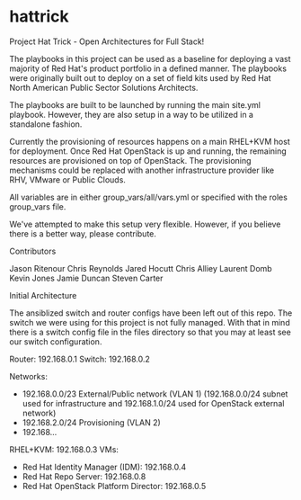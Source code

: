 # hattrick
Project Hat Trick - Open Architectures for Full Stack!

The playbooks in this project can be used as a baseline for deploying a vast majority of Red Hat's product portfolio in a defined manner. The playbooks were originally built out to deploy on a set of field kits used by Red Hat North American Public Sector Solutions Architects.

The playbooks are built to be launched by running the main site.yml playbook. However, they are also setup in a way to be utilized in a standalone fashion.

Currently the provisioning of resources happens on a main RHEL+KVM host for deployment. Once Red Hat OpenStack is up and running, the remaining resources are provisioned on top of OpenStack. The provisioning mechanisms could be replaced with another infrastructure provider like RHV, VMware or Public Clouds.

All variables are in either group_vars/all/vars.yml or specified with the roles group_vars file.

We've attempted to make this setup very flexible. However, if you believe there is a better way, please contribute.

Contributors

Jason Ritenour
Chris Reynolds
Jared Hocutt
Chris Alliey
Laurent Domb
Kevin Jones
Jamie Duncan
Steven Carter

Initial Architecture

The ansiblized switch and router configs have been left out of this repo. The switch we were using for this project is not fully managed. With that in mind there is a switch config file in the files directory so that you may at least see our switch configuration.

Router: 192.168.0.1
Switch: 192.168.0.2

Networks:
- 192.168.0.0/23 External/Public network (VLAN 1)
  (192.168.0.0/24 subnet used for infrastructure and 192.168.1.0/24 used for OpenStack external network)
- 192.168.2.0/24 Provisioning (VLAN 2)
- 192.168...

RHEL+KVM: 192.168.0.3
VMs:
- Red Hat Identity Manager (IDM): 192.168.0.4
- Red Hat Repo Server: 192.168.0.8
- Red Hat OpenStack Platform Director: 192.168.0.5

